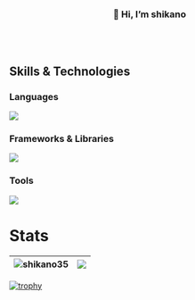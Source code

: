 <h3 align="center">👋 Hi, I’m shikano</h3>

<br>
<br>

## Skills & Technologies

### Languages
<img src="https://skillicons.dev/icons?i=html,css,js,ts,go" />

### Frameworks & Libraries
<img src="https://skillicons.dev/icons?i=react,nextjs,tailwind,nodejs,prisma" />

### Tools
<img src="https://skillicons.dev/icons?i=git,docker" />

# Stats
| <img align="center" src="https://github-readme-stats.vercel.app/api/top-langs/?username=shikano35&show_icons=true&include_all_commits=true&locale=en&hide_border=true&layout=compact" alt="shikano35" /> | <img align="center" src="https://github-readme-stats.vercel.app/api?username=shikano35&layout=compact&locale=en&hide_border=true&count_private=true" /></a> |
| ------------- | ------------- |

[![trophy](https://github-profile-trophy.vercel.app/?username=shikano35)](https://github.com/ryo-ma/github-profile-trophy)

